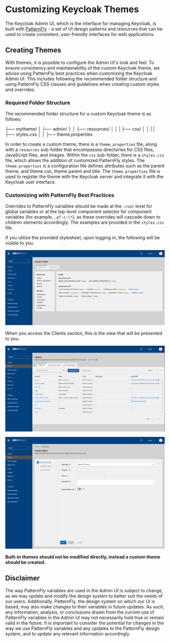 # Customizing Keycloak Themes

The Keycloak Admin UI, which is the interface for managing Keycloak, is built with [PatternFly](https://www.patternfly.org/v4/) - a set of UI design patterns and resources that can be used to create consistent, user-friendly interfaces for web applications.

## Creating Themes

With themes, it is possible to configure the Admin UI's look and feel. To ensure consistency and maintainability of the custom Keycloak theme, we advise using PatternFly best practices when customizing the Keycloak Admin UI. This includes following the recommended folder structure and using PatternFly CSS classes and guidelines when creating custom styles and overrides.

### Required Folder Structure

The recommended folder structure for a custom Keycloak theme is as follows:

├── mytheme/
│ ├── admin/
│ │ ├── resources/
│ │ | ├── css/
│ │ | | ├── styles.css
│ │ ├── theme.properties

In order to create a custom theme, there is a `theme.properties` file, along with a `resources` sub-folder that encompasses directories for CSS files, JavaScript files, and images. Within the `css` sub-folder, there is a `styles.css` file, which allows the addition of customized PatternFly styles. The `theme.properties` is a configuration file defines attributes such as the parent theme, and theme css, theme parent and title. The `theme.properties` file is used to register the theme with the Keycloak server and integrate it with the Keycloak user interface.

### Customizing with PatternFly Best Practices

Overrides to PatternFly variables should be made at the `:root` level for global variables or at the top-level component selector for component variables (for example, `.pf-c-\*`), as these overrides will cascade down to children elements accordingly. The examples are provided in the `styles.css` file.

If you utilize the provided stylesheet, upon logging in, the following will be visible to you.

![Keycloak Info Page](./img/keycloakInfo.png "Keycloak Info Page")

When you access the Clients section, this is the view that will be presented to you.

![Keycloak Clients Page](./img/keycloakClients.png "Keycloak Clients Page")

![Keycloak Create A New Client Page](./img/keycloakNewClient.png "Keycloak Create A New Client Page")

**Built-in themes should not be modified directly, instead a custom theme should be created.**

## Disclaimer

The way PatternFly variables are used in the Admin UI is subject to change, as we may update and modify the design system to better suit the needs of our users. Additionally, PatternFly, the design system on which our UI is based, may also make changes to their variables in future updates. As such, any information, analysis, or conclusions drawn from the current use of PatternFly variables in the Admin UI may not necessarily hold true or remain valid in the future. It is important to consider the potential for changes in the way we use PatternFly variables and any updates to the PatternFly design system, and to update any relevant information accordingly.
